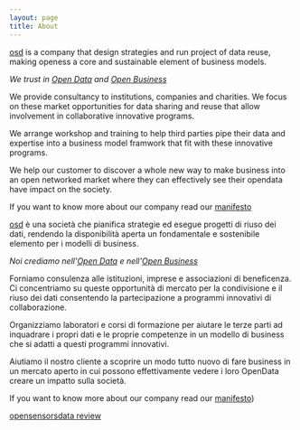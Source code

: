 ```yaml
---
layout: page
title: About
---
```


[osd](http://opensensorsdata.it) is a company that design strategies and run project of data reuse, making openess a core and sustainable element of business models.

*We trust in [Open Data](http://opendatahandbook.org/guide/en/what-is-open-data/) and [Open Business](https://en.wikipedia.org/wiki/Open_business)*

We provide consultancy to institutions, companies and charities. We focus on these market opportunities for data sharing and reuse that allow involvement in collaborative innovative programs.

We arrange workshop and training to help third parties pipe their data and expertise into a business model framwork that fit with these innovative programs.

We help our customer to discover a whole new way to make business into an open networked market where they can effectively see their opendata have impact on the society.

<p class="message">
  If you want to know more about our company read our <a href="http://opensensorsdata.it/#manifesto"> manifesto</a>
</p>




[osd](http://opensensorsdata.it) è una società che pianifica strategie ed esegue progetti di riuso dei dati, rendendo la disponibilità aperta un fondamentale e sostenibile elemento per i modelli di business.

*Noi crediamo nell'[Open Data](http://opendatahandbook.org/guide/it/what-is-open-data/) e nell'[Open Business](https://it.wikipedia.org/wiki/Open_Business)*

Forniamo consulenza alle istituzioni, imprese e associazioni di beneficenza. Ci concentriamo su queste opportunità di mercato per la condivisione e il riuso dei dati  consentendo la partecipazione a programmi innovativi di collaborazione.

Organizziamo laboratori e corsi di formazione per aiutare le terze parti ad inquadrare i propri dati e le proprie competenze in un modello di business che si adatti a questi programmi innovativi.

Aiutiamo il nostro cliente a scoprire un modo tutto nuovo di fare business in un mercato aperto in cui possono effettivamente vedere i loro OpenData creare un impatto sulla società.

<p class="message">
  If you want to know more about our company read our <a href="http://opensensorsdata.it/#manifesto"> manifesto</a>)
</p>

<script async src="https://static.medium.com/embed.js"></script><a class="m-collection" data-width="100%" href="https://medium.com/opensensorsdata-review">opensensorsdata review</a>

